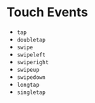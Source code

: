 Touch Events
==================

- `tap`
- `doubletap`
- `swipe`
- `swipeleft`
- `swiperight`
- `swipeup`
- `swipedown`
- `longtap`
- `singletap`